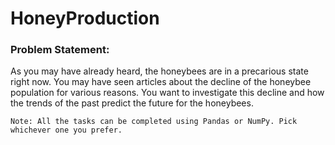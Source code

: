 # HoneyProduction
### Problem Statement:

As you may have already heard, the honeybees are in a precarious state right now. You may have seen articles about the decline of the honeybee population for various reasons. You want to investigate this decline and how the trends of the past predict the future for the honeybees.

```
Note: All the tasks can be completed using Pandas or NumPy. Pick whichever one you prefer.
```
